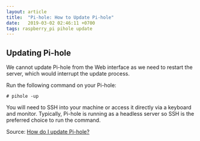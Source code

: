 ```yaml
---
layout: article
title:  "Pi-hole: How to Update Pi-hole"
date:   2019-03-02 02:46:11 +0700
tags: raspberry_pi pihole update
---
```


## Updating Pi-hole

We cannot update Pi-hole from the Web interface as we need to restart the server, which would interrupt the update process.

Run the following command on your Pi-hole:

```
# pihole -up
```

You will need to SSH into your machine or access it directly via a keyboard and monitor. Typically, Pi-hole is running as a headless server so SSH is the preferred choice to run the command.

Source: [How do I update Pi-hole?](https://discourse.pi-hole.net/t/how-do-i-update-pi-hole/249)
